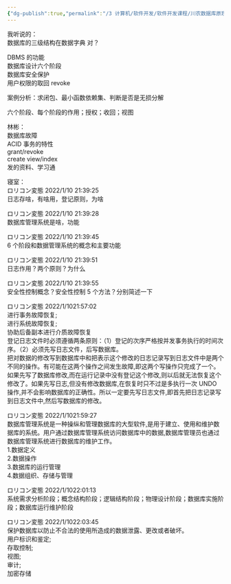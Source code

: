 ```yaml
---
{"dg-publish":true,"permalink":"/3 计算机/软件开发/软件开发课程/川农数据库原理与应用/他们的考题/","title":"他们的考题"}
---
```



我听说的：  
数据库的三级结构在数据字典 对？

DBMS 的功能  
数据库设计六个阶段  
数据库安全保护  
用户权限的取回 revoke

案例分析：求闭包、最小函数依赖集、判断是否是无损分解

六个阶段、每个阶段的作用；授权；收回；视图

林彬：  
数据库故障  
ACID 事务的特性  
grant/revoke  
create view/index  
发的资料、学习通

寝室：  
ロリコン変態 2022/1/10 21:39:25  
日志存啥，有啥用，登记原则，为啥

ロリコン変態 2022/1/10 21:39:28  
数据库管理系统是啥，功能

ロリコン変態 2022/1/10 21:39:45  
6 个阶段和数据管理系统的概念和主要功能

ロリコン変態 2022/1/10 21:39:51  
日志作用？两个原则？为什么

ロリコン変態 2022/1/10 21:39:55  
安全性控制概念？安全性控制 5 个方法？分别简述一下

ロリコン変態 2022/1/1021:57:02  
进行事务故障恢复;  
进行系统故障恢复;  
协助后备副本进行介质故障恢复  
登记日志文件时必须遵循两条原则：（1）登记的次序严格按并发事务执行的时间次序。（2）必须先写日志文件，后写数据库。  
把对数据的修改写到数据库中和把表示这个修改的日志记录写到日志文件中是两个不同的操作。有可能在这两个操作之间发生故障,即这两个写操作只完成了一个。如果先写了数据库修改,而在运行记录中没有登记这个修改,则以后就无法恢复这个修改了。如果先写日志,但没有修改数据库,在恢复时只不过是多执行一次 UNDO 操作,并不会影响数据库的正确性。所以一定要先写日志文件,即首先把日志记录写到日志文件中,然后写数据库的修改。

ロリコン変態 2022/1/1021:59:27  
数据库管理系统是一种操纵和管理数据库的大型软件,是用于建立、使用和维护数据库的系统。用户通过数据库管理系统访问数据库中的数据,数据库管理员也通过数据库管理系统进行数据库的维护工作。  
1.数据定义  
2.数据操作  
3.数据库的运行管理  
4.数据组织、存储与管理

ロリコン変態 2022/1/1022:01:13  
系统需求分析阶段；概念结构阶段；逻辑结构阶段；物理设计阶段；数据库实施阶段；数据库运行维护阶段

ロリコン変態 2022/1/1022:03:45  
保护数据库以防止不合法的使用所造成的数据泄露、更改或者破坏。  
用户标识和鉴定;  
存取控制;  
视图;  
审计;  
加密存储